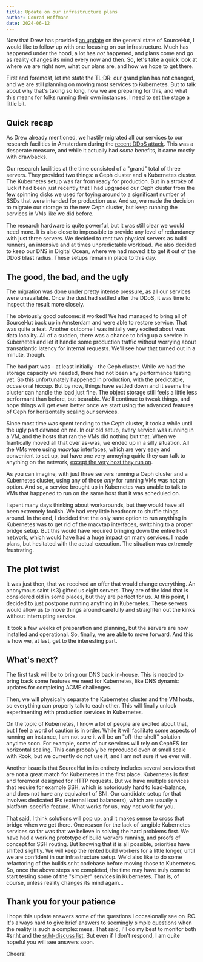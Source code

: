 ```yaml
---
title: Update on our infrastructure plans
author: Conrad Hoffmann
date: 2024-06-12
---
```


Now that Drew has provided [an update][0] on the general state of SourceHut, I
would like to follow up with one focusing on our infrastructure. Much has
happened under the hood, a lot has _not_ happened, and plans come and go as
reality changes its mind every now and then. So, let's take a quick look at
where we are right now, what our plans are, and how we hope to get there.

[0]: /blog/2024-06-04-status-and-plans/

First and foremost, let me state the TL;DR: our grand plan has not changed, and
we are still planning on moving most services to Kubernetes. But to talk about
why that's taking so long, how we are preparing for this, and what this means
for folks running their own instances, I need to set the stage a little bit.

## Quick recap

As Drew already mentioned, we hastily migrated all our services to our research
facilities in Amsterdam during the [recent DDoS attack][1]. This was a
desperate measure, and while it actually had _some_ benefits, it came mostly
with drawbacks.

[1]: /blog/2024-01-19-outage-post-mortem/

Our research facilities at the time consisted of a "grand" total of three
servers. They provided two things: a Ceph cluster and a Kubernetes cluster. The
Kubernetes setup was far from ready for production. But in a stroke of luck it
had been just recently that I had upgraded our Ceph cluster from the few
spinning disks we used for toying around to a significant number of SSDs that
were intended for production use. And so, we made the decision to migrate our
storage to the new Ceph cluster, but keep running the services in VMs like we
did before.

The research hardware is quite powerful, but it was still clear we would need
more. It is also close to impossible to provide any level of redundancy with
just three servers. We decided to rent two physical servers as build runners,
an intensive and at times unpredictable workload. We also decided to keep our
DNS in Digital Ocean, where we had moved it to get it out of the DDoS blast
radius. These setups remain in place to this day.

## The good, the bad, and the ugly

The migration was done under pretty intense pressure, as all our services were
unavailable. Once the dust had settled after the DDoS, it was time to inspect
the result more closely.

The obviously good outcome: it worked! We had managed to bring all of SourceHut
back up in Amsterdam and were able to restore service. That was quite a feat.
Another outcome I was initially very excited about was data locality. All of a
sudden, there was a chance to bring up a service in Kubernetes and let it
handle some production traffic without worrying about transatlantic latency
for internal requests. We'll see how that turned out in a minute, though.

The bad part was - at least initially - the Ceph cluster. While we had the
storage capacity we needed, there had not been any performance testing yet. So
this unfortunately happened in production, with the predictable, occasional
hiccup. But by now, things have settled down and it seems the cluster can
handle the load just fine. The object storage still feels a little less
performant than before, but bearable. We'll continue to tweak things, and hope
things will get even better once we start using the advanced features of Ceph
for horizontally scaling our services.

Since most time was spent tending to the Ceph cluster, it took a while until
the ugly part dawned on me. In our old setup, every service was running in a
VM, and the hosts that ran the VMs did nothing but that. When we frantically
moved all that over as-was, we ended up in a silly situation. All the VMs were
using _macvtap_ interfaces, which are very easy and convenient to set up, but
have one very annoying quirk: they can talk to anything on the network, [except
the very host they run on][2].

[2]: https://wiki.libvirt.org/TroubleshootMacvtapHostFail.html

As you can imagine, with just three servers running a Ceph cluster and a
Kubernetes cluster, using any of those _only_ for running VMs was not an
option. And so, a service brought up in Kubernetes was unable to talk to VMs
that happened to run on the same host that it was scheduled on.

I spent many days thinking about workarounds, but they would have all been
extremely foolish. We had very little headroom to shuffle things around. In the
end, I decided that the only sane option to run anything in Kubernetes was to
get rid of the macvtap interfaces, switching to a proper bridge setup. But this
would have required bringing down the entire host network, which would have had
a huge impact on many services. I made plans, but hesitated with the actual
execution. The situation was extremely frustrating.

## The plot twist

It was just then, that we received an offer that would change everything. An
anonymous saint (<3) gifted us eight servers. They are of the kind that is
considered old in some places, but they are perfect for us. At this point, I
decided to just postpone running anything in Kubernetes. These servers would
allow us to move things around carefully and straighten out the kinks without
interrupting service.

It took a few weeks of preparation and planning, but the servers are now
installed and operational. So, finally, we are able to move forward. And this
is how we, at last, get to the interesting part.

## What's next?

The first task will be to bring our DNS back in-house. This is needed to bring
back some features we need for Kubernetes, like DNS dynamic updates for
completing ACME challenges.

Then, we will physically separate the Kubernetes cluster and the VM hosts, so
everything can properly talk to each other. This will finally unlock
experimenting with production services in Kubernetes.

On the topic of Kubernetes, I know a lot of people are excited about that, but
I feel a word of caution is in order. While it will facilitate some aspects of
running an instance, I am not sure it will be an "off-the-shelf" solution
anytime soon. For example, some of our services will rely on CephFS for
horizontal scaling. This can probably be reproduced even at small scale with
Rook, but we currently do not use it, and I am not sure if we ever will.

Another issue is that SourceHut in its entirety includes several services that
are not a great match for Kubernetes in the first place. Kubernetes is first
and foremost designed for HTTP requests. But we have multiple services that
require for example SSH, which is notoriously hard to load-balance, and does
not have any equivalent of SNI. Our candidate setup for that involves dedicated
IPs (external load balancers), which are usually a platform-specific feature.
What works for us, may not work for you.

That said, I think solutions will pop up, and it makes sense to cross that
bridge when we get there. One reason for the lack of tangible Kubernetes
services so far was that we believe in solving the hard problems first. We have
had a working prototype of build workers running, and proofs of concept for SSH
routing. But knowing that it is all possible, priorities have shifted slightly.
We will keep the rented build workers for a little longer, until we are
confident in our infrastructure setup. We'd also like to do some refactoring of
the builds.sr.ht codebase before moving those to Kubernetes. So, once the above
steps are completed, the time may have truly come to start testing some of the
"simpler" services in Kubernetes. That is, of course, unless reality changes
its mind again...

## Thank you for your patience

I hope this update answers some of the questions I occasionally see on IRC.
It's always hard to give brief answers to seemingly simple questions when the
reality is such a complex mess. That said, I'll do my best to monitor both
#sr.ht and the [sr.ht-discuss list][sr.ht-discuss]. But even if I don't
respond, I am quite hopeful you will see answers soon.

[sr.ht-discuss]: mailto:~sircmpwn/sr.ht-discuss@lists.sr.ht

Cheers!
